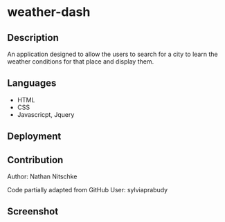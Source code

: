 # weather-dash


## Description

An application designed to allow the users to search for a city to learn the weather conditions for that place and display them.

## Languages

* HTML
* CSS
* Javascricpt, Jquery



## Deployment


## Contribution

Author: Nathan Nitschke

Code partially adapted from GitHub User: sylviaprabudy

## Screenshot
